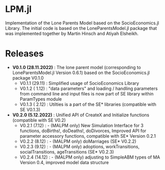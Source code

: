 # LPM.jl
Implementation of the Lone Parents Model based on the SocioEconomics.jl Library. The initial code is based on the LoneParentsModel.jl package that was implemented together by Martin Hinsch and Atiyah Elsheikh.  

Releases
========

- **V0.1.0 (28.11.2022)** : The lone parent model (corresponding to LoneParentsModel.jl Version 0.6.1) based on the SocioEconomics.jl package V0.1.0 
   - V0.1.1 (29.11)  : Simplified usage of SocioEconomics Library 
   - V0.1.2 ( 1.12)  : "data parameters" and loading / handling parameters from command line and input files is now part of SE library within ParamTypes module
   - V0.1.3 ( 2.12)  : Utilties is a part of the SE* libraries (compatible with SE V0.1.3)  
- **V0.2.0 (5.12.2022)** : Unified API of CreateX and Initialize functions (compatible with SE V0.2) 
   - V0.2.1 (7.12)   : - (MALPM only) New Simulation Interface for 3 functions, doBirths!, doDeaths!, doDivorces, Improved API for parameter accessory functions, compatible with SE* Version 0.2.1
   - V0.2.2 (8.12)   : - (MALPM only) doMarriages (SE* V0.2.2)
   - V0.2.3 (9.12)   : - (MALPM only) adoptions, workTransitions, socialTransitions, ageTransitions (SE* V0.2.3)  
   - V0.2.4 (14.12)  : - (MALPM only) adjusting to SimpleABM types of MA Version 0.4, improved model data structure 